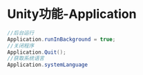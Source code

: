 # Unity功能-Application

```c#
//后台运行
Application.runInBackground = true;
//关闭程序
Application.Quit();
//获取系统语言
Application.systemLanguage
```
